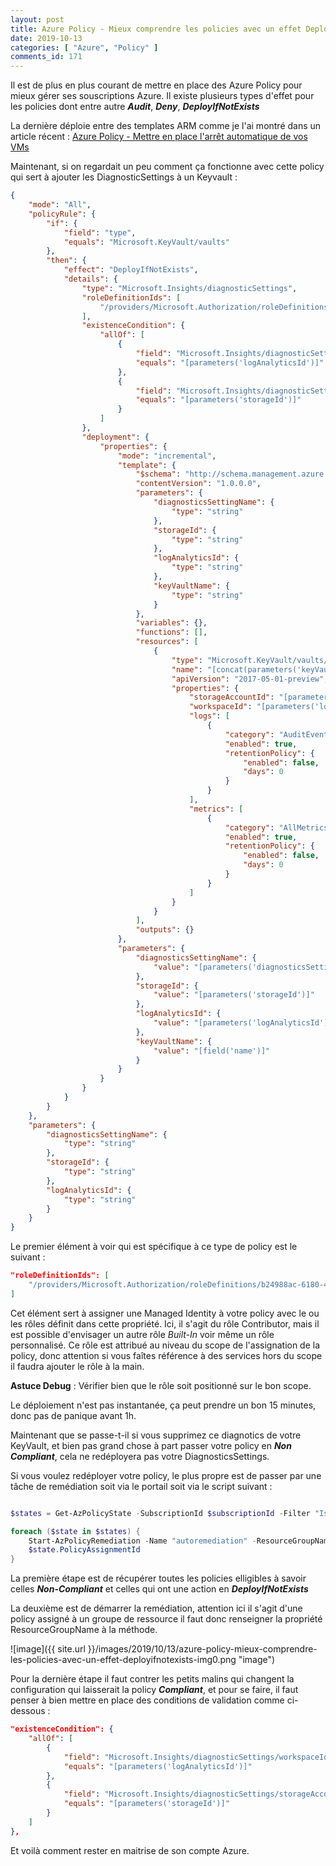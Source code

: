 ```yaml
---
layout: post
title: Azure Policy - Mieux comprendre les policies avec un effet DeployIfNotExists
date: 2019-10-13
categories: [ "Azure", "Policy" ]
comments_id: 171 
---
```


Il est de plus en plus courant de mettre en place des Azure Policy pour mieux gérer ses souscriptions Azure.
Il existe plusieurs types d'effet pour les policies dont entre autre ***Audit***, ***Deny***, ***DeployIfNotExists***

La dernière déploie entre des templates ARM comme je l'ai montré dans un article récent : [Azure Policy - Mettre en place l'arrêt automatique de vos VMs](https://woivre.fr/blog/2019/09/azure-policy-mettre-en-place-larret-automatique-de-vos-vms)

Maintenant, si on regardait un peu comment ça fonctionne avec cette policy qui sert à ajouter les DiagnosticSettings à un Keyvault :

```json
{
    "mode": "All",
    "policyRule": {
        "if": {
            "field": "type",
            "equals": "Microsoft.KeyVault/vaults"
        },
        "then": {
            "effect": "DeployIfNotExists",
            "details": {
                "type": "Microsoft.Insights/diagnosticSettings",
                "roleDefinitionIds": [
                    "/providers/Microsoft.Authorization/roleDefinitions/b24988ac-6180-42a0-ab88-20f7382dd24c"
                ],
                "existenceCondition": {
                    "allOf": [
                        {
                            "field": "Microsoft.Insights/diagnosticSettings/workspaceId",
                            "equals": "[parameters('logAnalyticsId')]"
                        },
                        {
                            "field": "Microsoft.Insights/diagnosticSettings/storageAccountId",
                            "equals": "[parameters('storageId')]"
                        }
                    ]
                },
                "deployment": {
                    "properties": {
                        "mode": "incremental",
                        "template": {
                            "$schema": "http://schema.management.azure.com/schemas/2014-04-01-preview/deploymentTemplate.json#",
                            "contentVersion": "1.0.0.0",
                            "parameters": {
                                "diagnosticsSettingName": {
                                    "type": "string"
                                },
                                "storageId": {
                                    "type": "string"
                                },
                                "logAnalyticsId": {
                                    "type": "string"
                                },
                                "keyVaultName": {
                                    "type": "string"
                                }
                            },
                            "variables": {},
                            "functions": [],
                            "resources": [
                                {
                                    "type": "Microsoft.KeyVault/vaults/providers/diagnosticSettings",
                                    "name": "[concat(parameters('keyVaultName'),'/Microsoft.Insights/', parameters('diagnosticsSettingName'))]",
                                    "apiVersion": "2017-05-01-preview",
                                    "properties": {
                                        "storageAccountId": "[parameters('storageId')]",
                                        "workspaceId": "[parameters('logAnalyticsId')]",
                                        "logs": [
                                            {
                                                "category": "AuditEvent",
                                                "enabled": true,
                                                "retentionPolicy": {
                                                    "enabled": false,
                                                    "days": 0
                                                }
                                            }
                                        ],
                                        "metrics": [
                                            {
                                                "category": "AllMetrics",
                                                "enabled": true,
                                                "retentionPolicy": {
                                                    "enabled": false,
                                                    "days": 0
                                                }
                                            }
                                        ]
                                    }
                                }
                            ],
                            "outputs": {}
                        },
                        "parameters": {
                            "diagnosticsSettingName": {
                                "value": "[parameters('diagnosticsSettingName')]"
                            },
                            "storageId": {
                                "value": "[parameters('storageId')]"
                            },
                            "logAnalyticsId": {
                                "value": "[parameters('logAnalyticsId')]"
                            },
                            "keyVaultName": {
                                "value": "[field('name')]"
                            }
                        }
                    }
                }
            }
        }
    },
    "parameters": {
        "diagnosticsSettingName": {
            "type": "string"
        },
        "storageId": {
            "type": "string"
        },
        "logAnalyticsId": {
            "type": "string"
        }
    }
}
```

Le premier élément à voir qui est spécifique à ce type de policy est le suivant :

```json
"roleDefinitionIds": [
    "/providers/Microsoft.Authorization/roleDefinitions/b24988ac-6180-42a0-ab88-20f7382dd24c"
]
```

Cet élément sert à assigner une Managed Identity à votre policy avec le ou les rôles définit dans cette propriété.
Ici, il s'agit du rôle Contributor, mais il est possible d'envisager un autre rôle *Built-In* voir même un rôle personnalisé.
Ce rôle est attribué au niveau du scope de l'assignation de la policy, donc attention si vous faîtes référence à des services hors du scope il faudra ajouter le rôle à la main.

**Astuce Debug** : Vérifier bien que le rôle soit positionné sur le bon scope.

Le déploiement n'est pas instantanée, ça peut prendre un bon 15 minutes, donc pas de panique avant 1h.

Maintenant que se passe-t-il si vous supprimez ce diagnotics de votre KeyVault, et bien pas grand chose à part passer votre policy en ***Non Compliant***, cela ne redéployera pas votre DiagnosticsSettings.

Si vous voulez redéployer votre policy, le plus propre est de passer par une tâche de remédiation soit via le portail soit via le script suivant :

```powershell

$states = Get-AzPolicyState -SubscriptionId $subscriptionId -Filter "IsCompliant eq false and PolicyDefinitionAction eq 'deployifnotexists'"

foreach ($state in $states) {
    Start-AzPolicyRemediation -Name "autoremediation" -ResourceGroupName $state.ResourceGroup -PolicyAssignmentId
    $state.PolicyAssignmentId
}
```

La première étape est de récupérer toutes les policies elligibles à savoir celles ***Non-Compliant*** et celles qui ont une action en ***DeployIfNotExists***

La deuxième est de démarrer la remédiation, attention ici il s'agit d'une policy assigné à un groupe de ressource il faut donc renseigner la propriété ResourceGroupName à la méthode.

![image]({{ site.url }}/images/2019/10/13/azure-policy-mieux-comprendre-les-policies-avec-un-effet-deployifnotexists-img0.png "image")

Pour la dernière étape il faut contrer les petits malins qui changent la configuration qui laisserait la policy ***Compliant***, et pour se faire, il faut penser à bien mettre en place des conditions de validation comme ci-dessous :

```json
"existenceCondition": {
    "allOf": [
        {
            "field": "Microsoft.Insights/diagnosticSettings/workspaceId",
            "equals": "[parameters('logAnalyticsId')]"
        },
        {
            "field": "Microsoft.Insights/diagnosticSettings/storageAccountId",
            "equals": "[parameters('storageId')]"
        }
    ]
},
```

Et voilà comment rester en maitrise de son compte Azure.

